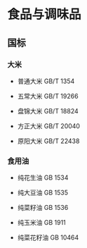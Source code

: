 # 食品与调味品

## 国标

### 大米

- 普通大米    GB/T  1354

- 五常大米    GB/T  19266

- 盘锦大米    GB/T  18824

- 方正大米    GB/T  20040

- 原阳大米    GB/T  22438




### 食用油

- 纯花生油     GB 1534

- 纯大豆油     GB 1535

- 纯菜籽油     GB 1536

- 纯玉米油     GB 1911

- 纯菜花籽油 GB 10464


